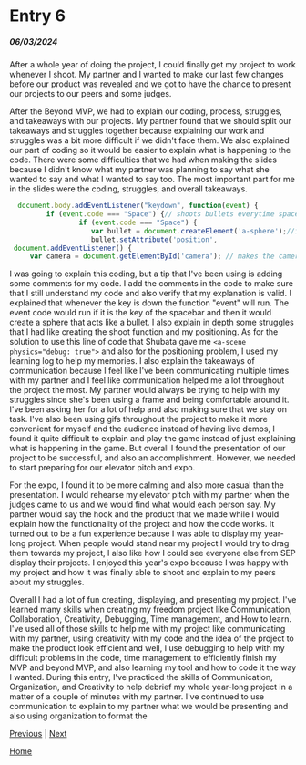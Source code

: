 # Entry 6
##### 06/03/2024

After a whole year of doing the project, I could finally get my project to work whenever I shoot. My partner and I wanted to make our last few changes before our product was revealed and we got to have the chance to present our projects to our peers and some judges. 

After the Beyond MVP, we had to explain our coding, process, struggles, and takeaways with our projects. My partner found that we should split our takeaways and struggles together because explaining our work and struggles was a bit more difficult if we didn't face them. We also explained our part of coding so it would be easier to explain what is happening to the code. There were some difficulties that we had when making the slides because I didn't know what my partner was planning to say what she wanted to say and what I wanted to say too. The most important part for me in the slides were the coding, struggles, and overall takeaways. 
```js
  document.body.addEventListener("keydown", function(event) {
         if (event.code === "Space") {// shoots bullets everytime space is pressed 
                 if (event.code === "Space") {
                    var bullet = document.createElement('a-sphere');//important- makes new bullets
                    bullet.setAttribute('position', 
 document.addEventListener() {
     var camera = document.getElementById('camera'); // makes the camera focus in a (0,0,0) positions
```
I was going to explain this coding, but a tip that I've been using is adding some comments for my code. I add the comments in the code to make sure that I still understand my code and also verify that my explanation is valid. I explained that whenever the key is down the function "event" will run. The event code would run if it is the key of the spacebar and then it would create a sphere that acts like a bullet. I also explain in depth some struggles that I had like creating the shoot function and my positioning. As for the solution to use this line of code that Shubata gave me `<a-scene physics="debug: true">` and also for the positioning problem, I used my learning log to help my memories. I also explain the takeaways of communication because I feel like I've been communicating multiple times with my partner and I feel like communication helped me a lot throughout the project the most. My partner would always be trying to help with my struggles since she's been using a frame and being comfortable around it. I've been asking her for a lot of help and also making sure that we stay on task. I've also been using gifs throughout the project to make it more convenient for myself and the audience instead of having live demos, I found it quite difficult to explain and play the game instead of just explaining what is happening in the game. But overall I found the presentation of our project to be successful, and also an accomplishment. However, we needed to start preparing for our elevator pitch and expo. 

For the expo, I found it to be more calming and also more casual than the presentation. I would rehearse my elevator pitch with my partner when the judges came to us and we would find what would each person say. My partner would say the hook and the product that we made while I would explain how the functionality of the project and how the code works. It turned out to be a fun experience because I was able to display my year-long project. When people would stand near my project I would try to drag them towards my project, I also like how I could see everyone else from SEP display their projects. I enjoyed this year's expo because I was happy with my project and how it was finally able to shoot and explain to my peers about my struggles.

Overall I had a lot of fun creating, displaying, and presenting my project. I've learned many skills when creating my freedom project like Communication, Collaboration, Creativity, Debugging, Time management, and How to learn. I've used all of those skills to help me with my project like communicating with my partner, using creativity with my code and the idea of the project to make the product look efficient and well, I use debugging to help with my difficult problems in the code, time management to efficiently finish my MVP and beyond MVP, and also learning my tool and how to code it the way I wanted. During this entry, I've practiced the skills of Communication, Organization, and Creativity to help debrief my whole year-long project in a matter of a couple of minutes with my partner. I've continued to use communication to explain to my partner what we would be presenting and also using organization to format the 

[Previous](entry05.md) | [Next](entry07.md)

[Home](../README.md)
